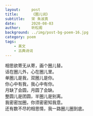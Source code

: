 ```yaml
---
layout:     post
title:      《圈儿词》
subtitle:   宋 朱淑真
date:       2020-08-03
author:     听松阁
background: ../img/post-bg-poem-16.jpg
category: poem
tags:
    - 美文
    - 古典诗词
---
```



相思欲寄无从寄，画个圈儿替。<br>
话在圈儿外，心在圈儿里。<br>
单圈儿是我，双圈儿是你。<br>
你心中有我，我心中有你。<br>
月缺了会圆，月圆了会缺。<br>
整圆儿是团圆，半圈儿是别离。<br>
我密密加圈，你须密密知我意。<br>
还有数不尽的相思情，我一路圈儿圈到底。<br>
